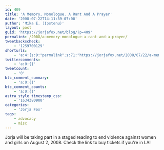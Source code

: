 ```yaml
---
id: 409
title: 'A Memory, Monologue, A Rant And A Prayer'
date: '2008-07-22T14:11:39-07:00'
author: 'Mika E. (Ipstenu)'
layout: post
guid: 'https://jorjafox.net/blog/?p=409'
permalink: /2008/a-memory-monologue-a-rant-and-a-prayer/
tweetbackscheck:
    - '1259700129'
shorturls:
    - 'a:4:{s:9:"permalink";s:71:"https://jorjafox.net/2008/07/22/a-memory-monologue-a-rant-and-a-prayer/";s:7:"tinyurl";s:25:"http://tinyurl.com/lsmp89";s:4:"isgd";s:18:"http://is.gd/53sY6";s:5:"bitly";s:20:"http://bit.ly/6cM2n1";}'
twittercomments:
    - 'a:0:{}'
tweetcount:
    - '0'
btc_comment_summary:
    - 'a:0:{}'
btc_comment_counts:
    - 'a:0:{}'
astra_style_timestamp_css:
    - '1634380900'
categories:
    - 'Jorja Fox'
tags:
    - advocacy
    - misc
---
```


Jorja will be taking part in a staged reading to end violence against women and girls on August 2, 2008.  Check the link to buy tickets if you're in LA!